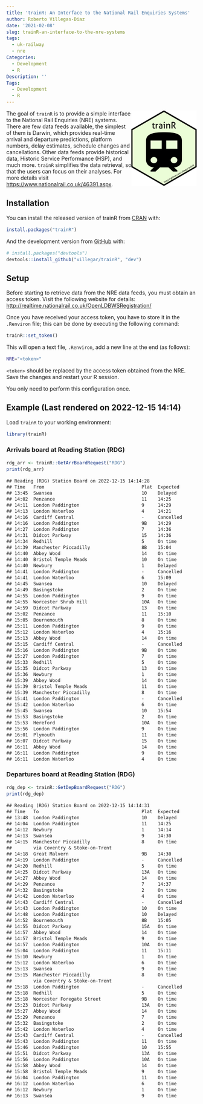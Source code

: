 ```yaml
---
title: 'trainR: An Interface to the National Rail Enquiries Systems'
author: Roberto Villegas-Diaz
date: '2021-02-08'
slug: trainR-an-interface-to-the-nre-systems
tags:
  - uk-railway
  - nre
Categories:
  - Development
  - R
Description: ''
Tags:
  - Development
  - R
---
```


<img src="https://raw.githubusercontent.com/villegar/trainR/main/inst/images/logo.png" alt="logo" align="right" height=200px/>

The goal of `trainR` is to provide a simple interface to the 
National Rail Enquiries (NRE) systems. There are few data feeds 
available, the simplest of them is Darwin, which provides real-time 
arrival and departure predictions, platform numbers, delay estimates, 
schedule changes and cancellations. Other data feeds provide historical 
data, Historic Service Performance (HSP), and much more. `trainR` 
simplifies the data retrieval, so that the users can focus on their 
analyses. For more details visit 
https://www.nationalrail.co.uk/46391.aspx.

## Installation

You can install the released version of trainR from [CRAN](https://CRAN.R-project.org) with:

``` r
install.packages("trainR")
```

And the development version from [GitHub](https://github.com/) with:

``` r
# install.packages("devtools")
devtools::install_github("villegar/trainR", "dev")
```

## Setup
Before starting to retrieve data from the NRE data feeds, you must obtain an access token. 
Visit the following website for details: http://realtime.nationalrail.co.uk/OpenLDBWSRegistration/

Once you have received your access token, you have to store it in the `.Renviron` file; this can be 
done by executing the following command:


```r
trainR::set_token()
```

This will open a text file, `.Renviron`, add a new line at the end (as follows):

```bash
NRE="<token>"
```

`<token>` should be replaced by the access token obtained from the NRE. Save the changes and restart 
your R session.

You only need to perform this configuration once.

## Example (Last rendered on 2022-12-15 14:14)

Load `trainR` to your working environment:

```r
library(trainR)
```

### Arrivals board at Reading Station (RDG)


```r
rdg_arr <- trainR::GetArrBoardRequest("RDG")
print(rdg_arr)
```

```
## Reading (RDG) Station Board on 2022-12-15 14:14:28
## Time   From                                    Plat  Expected
## 13:45  Swansea                                 10    Delayed
## 14:02  Penzance                                11    14:25
## 14:11  London Paddington                       9     14:29
## 14:13  London Waterloo                         4     14:21
## 14:16  Cardiff Central                         -     Cancelled
## 14:16  London Paddington                       9B    14:29
## 14:27  London Paddington                       7     14:36
## 14:31  Didcot Parkway                          15    14:36
## 14:34  Redhill                                 5     On time
## 14:39  Manchester Piccadilly                   8B    15:04
## 14:40  Abbey Wood                              14    On time
## 14:40  Bristol Temple Meads                    10    On time
## 14:40  Newbury                                 1     Delayed
## 14:41  London Paddington                       -     Cancelled
## 14:41  London Waterloo                         6     15:09
## 14:45  Swansea                                 10    Delayed
## 14:49  Basingstoke                             2     On time
## 14:55  London Paddington                       9     On time
## 14:55  Worcester Shrub Hill                    10A   On time
## 14:59  Didcot Parkway                          13    On time
## 15:02  Penzance                                11    15:10
## 15:05  Bournemouth                             8     On time
## 15:11  London Paddington                       9     On time
## 15:12  London Waterloo                         4     15:16
## 15:13  Abbey Wood                              14    On time
## 15:15  Cardiff Central                         -     Cancelled
## 15:16  London Paddington                       9B    On time
## 15:27  London Paddington                       7     On time
## 15:33  Redhill                                 5     On time
## 15:35  Didcot Parkway                          13    On time
## 15:36  Newbury                                 1     On time
## 15:39  Abbey Wood                              14    On time
## 15:39  Bristol Temple Meads                    11    On time
## 15:39  Manchester Piccadilly                   8     On time
## 15:41  London Paddington                       -     Cancelled
## 15:42  London Waterloo                         6     On time
## 15:45  Swansea                                 10    15:54
## 15:53  Basingstoke                             2     On time
## 15:53  Hereford                                10A   On time
## 15:56  London Paddington                       9     On time
## 16:01  Plymouth                                11    On time
## 16:07  Didcot Parkway                          15    On time
## 16:11  Abbey Wood                              14    On time
## 16:11  London Paddington                       9     On time
## 16:11  London Waterloo                         4     On time
```

### Departures board at Reading Station (RDG)


```r
rdg_dep <- trainR::GetDepBoardRequest("RDG")
print(rdg_dep)
```

```
## Reading (RDG) Station Board on 2022-12-15 14:14:31
## Time   To                                      Plat  Expected
## 13:48  London Paddington                       10    Delayed
## 14:04  London Paddington                       11    14:25
## 14:12  Newbury                                 1     14:14
## 14:13  Swansea                                 9     14:30
## 14:15  Manchester Piccadilly                   8     On time
##        via Coventry & Stoke-on-Trent           
## 14:18  Great Malvern                           9B    14:30
## 14:19  London Paddington                       -     Cancelled
## 14:20  Redhill                                 5     On time
## 14:25  Didcot Parkway                          13A   On time
## 14:27  Abbey Wood                              14    On time
## 14:29  Penzance                                7     14:37
## 14:32  Basingstoke                             2     On time
## 14:42  London Waterloo                         4     On time
## 14:43  Cardiff Central                         -     Cancelled
## 14:43  London Paddington                       10    On time
## 14:48  London Paddington                       10    Delayed
## 14:52  Bournemouth                             8B    15:05
## 14:55  Didcot Parkway                          15A   On time
## 14:57  Abbey Wood                              14    On time
## 14:57  Bristol Temple Meads                    9     On time
## 14:57  London Paddington                       10A   On time
## 15:04  London Paddington                       11    15:11
## 15:10  Newbury                                 1     On time
## 15:12  London Waterloo                         6     On time
## 15:13  Swansea                                 9     On time
## 15:15  Manchester Piccadilly                   8     On time
##        via Coventry & Stoke-on-Trent           
## 15:18  London Paddington                       -     Cancelled
## 15:18  Redhill                                 5     On time
## 15:18  Worcester Foregate Street               9B    On time
## 15:23  Didcot Parkway                          13A   On time
## 15:27  Abbey Wood                              14    On time
## 15:29  Penzance                                7     On time
## 15:32  Basingstoke                             2     On time
## 15:42  London Waterloo                         4     On time
## 15:43  Cardiff Central                         -     Cancelled
## 15:43  London Paddington                       11    On time
## 15:46  London Paddington                       10    15:55
## 15:51  Didcot Parkway                          13A   On time
## 15:56  London Paddington                       10A   On time
## 15:58  Abbey Wood                              14    On time
## 15:58  Bristol Temple Meads                    9     On time
## 16:04  London Paddington                       11    On time
## 16:12  London Waterloo                         6     On time
## 16:12  Newbury                                 1     On time
## 16:13  Swansea                                 9     On time
```
